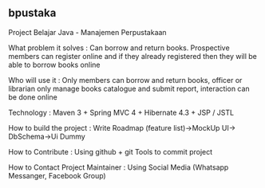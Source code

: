 ## bpustaka
Project Belajar Java - Manajemen Perpustakaan

What problem it solves :
	Can borrow and return books. Prospective members can register online and if they already registered then they will be able to borrow books online

Who will use it :
	Only members can borrow and return books, officer or librarian only manage books catalogue and submit report, interaction can be done online

Technology :
	Maven 3 + Spring MVC 4 + Hibernate 4.3 + JSP / JSTL

How to build the project : 
	Write Roadmap (feature list)->MockUp UI-> DbSchema->Ui Dummy

How to Contribute :
	Using github + git Tools to commit project 

How to Contact Project Maintainer : 
	Using Social Media (Whatsapp Messanger, Facebook Group)
